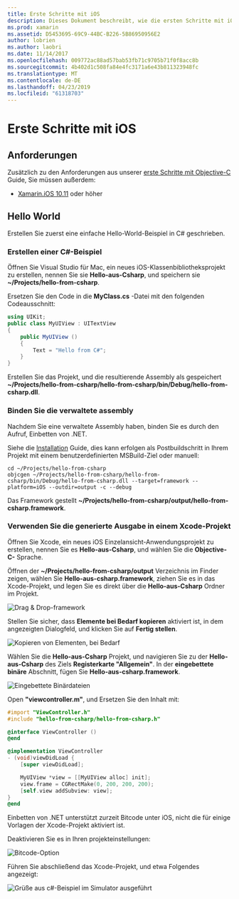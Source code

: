 ```yaml
---
title: Erste Schritte mit iOS
description: Dieses Dokument beschreibt, wie die ersten Schritte mit iOS mit Einbetten von .NET. Es erläutert die Anforderungen und stellt eine Beispiel-app, um zu veranschaulichen, wie Sie eine verwaltete Assembly zu binden, und verwenden Sie die Ausgabe in einem Xcode-Projekt.
ms.prod: xamarin
ms.assetid: D5453695-69C9-44BC-B226-5B86950956E2
author: lobrien
ms.author: laobri
ms.date: 11/14/2017
ms.openlocfilehash: 009772ac88ad57bab53fb71c9705b71f0f8acc8b
ms.sourcegitcommit: 4b402d1c508fa84e4fc3171a6e43b811323948fc
ms.translationtype: MT
ms.contentlocale: de-DE
ms.lasthandoff: 04/23/2019
ms.locfileid: "61318703"
---
```

# <a name="getting-started-with-ios"></a>Erste Schritte mit iOS

## <a name="requirements"></a>Anforderungen

Zusätzlich zu den Anforderungen aus unserer [erste Schritte mit Objective-C](~/tools/dotnet-embedding/get-started/objective-c/index.md) Guide, Sie müssen außerdem:

* [Xamarin.iOS 10.11](https://visualstudio.microsoft.com/xamarin/) oder höher

## <a name="hello-world"></a>Hello World

Erstellen Sie zuerst eine einfache Hello-World-Beispiel in C# geschrieben.

### <a name="create-c-sample"></a>Erstellen einer C#-Beispiel

Öffnen Sie Visual Studio für Mac, ein neues iOS-Klassenbibliotheksprojekt zu erstellen, nennen Sie sie **Hello-aus-Csharp**, und speichern sie **~/Projects/hello-from-csharp**.

Ersetzen Sie den Code in die **MyClass.cs** -Datei mit den folgenden Codeausschnitt:

```csharp
using UIKit;
public class MyUIView : UITextView
{
    public MyUIView ()
    {
        Text = "Hello from C#";
    }
}
```

Erstellen Sie das Projekt, und die resultierende Assembly als gespeichert **~/Projects/hello-from-csharp/hello-from-csharp/bin/Debug/hello-from-csharp.dll**.

### <a name="bind-the-managed-assembly"></a>Binden Sie die verwaltete assembly

Nachdem Sie eine verwaltete Assembly haben, binden Sie es durch den Aufruf, Einbetten von .NET.

Siehe die [Installation](~/tools/dotnet-embedding/get-started/install/install.md) Guide, dies kann erfolgen als Postbuildschritt in Ihrem Projekt mit einem benutzerdefinierten MSBuild-Ziel oder manuell:

```shell
cd ~/Projects/hello-from-csharp
objcgen ~/Projects/hello-from-csharp/hello-from-csharp/bin/Debug/hello-from-csharp.dll --target=framework --platform=iOS --outdir=output -c --debug
```

Das Framework gestellt **~/Projects/hello-from-csharp/output/hello-from-csharp.framework**.

### <a name="use-the-generated-output-in-an-xcode-project"></a>Verwenden Sie die generierte Ausgabe in einem Xcode-Projekt

Öffnen Sie Xcode, ein neues iOS Einzelansicht-Anwendungsprojekt zu erstellen, nennen Sie es **Hello-aus-Csharp**, und wählen Sie die **Objective-C-** Sprache.

Öffnen der **~/Projects/hello-from-csharp/output** Verzeichnis im Finder zeigen, wählen Sie **Hello-aus-csharp.framework**, ziehen Sie es in das Xcode-Projekt, und legen Sie es direkt über die **Hello-aus-Csharp**  Ordner im Projekt.

![Drag & Drop-framework](ios-images/hello-from-csharp-ios-drag-drop-framework.png)

Stellen Sie sicher, dass **Elemente bei Bedarf kopieren** aktiviert ist, in dem angezeigten Dialogfeld, und klicken Sie auf **Fertig stellen**.

![Kopieren von Elementen, bei Bedarf](ios-images/hello-from-csharp-ios-copy-items-if-needed.png)

Wählen Sie die **Hello-aus-Csharp** Projekt, und navigieren Sie zu der **Hello-aus-Csharp** des Ziels **Registerkarte "Allgemein"**. In der **eingebettete binäre** Abschnitt, fügen Sie **Hello-aus-csharp.framework**.

![Eingebettete Binärdateien](ios-images/hello-from-csharp-ios-embedded-binaries.png)

Open **"viewcontroller.m"**, und Ersetzen Sie den Inhalt mit:

```objective-c
#import "ViewController.h"
#include "hello-from-csharp/hello-from-csharp.h"

@interface ViewController ()
@end

@implementation ViewController
- (void)viewDidLoad {
    [super viewDidLoad];

    MyUIView *view = [[MyUIView alloc] init];
    view.frame = CGRectMake(0, 200, 200, 200);
    [self.view addSubview: view];
}
@end
```

Einbetten von .NET unterstützt zurzeit Bitcode unter iOS, nicht die für einige Vorlagen der Xcode-Projekt aktiviert ist. 

Deaktivieren Sie es in Ihren projekteinstellungen:

![Bitcode-Option](../../images/ios-bitcode-option.png)

Führen Sie abschließend das Xcode-Projekt, und etwa Folgendes angezeigt:

![Grüße aus c#-Beispiel im Simulator ausgeführt](ios-images/hello-from-csharp-ios.png)
